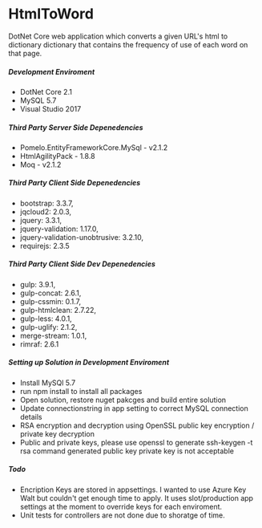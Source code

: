 # HtmlToWord
DotNet Core web application which converts a given URL's html to dictionary dictionary that contains the frequency of use of each word on that page.


##### Development Enviroment
 - DotNet Core 2.1
 - MySQL 5.7
 - Visual Studio 2017


##### Third Party Server Side Depenedencies
 - Pomelo.EntityFrameworkCore.MySql - v2.1.2
 - HtmlAgilityPack - 1.8.8
 - Moq - v2.1.2


##### Third Party Client Side Depenedencies
 - bootstrap: 3.3.7,
 - jqcloud2: 2.0.3,
 - jquery: 3.3.1,
 - jquery-validation: 1.17.0,
 - jquery-validation-unobtrusive: 3.2.10,
 - requirejs: 2.3.5
##### Third Party Client Side Dev Depenedencies
 - gulp: 3.9.1,
 - gulp-concat: 2.6.1,
 - gulp-cssmin: 0.1.7,
 - gulp-htmlclean: 2.7.22,
 - gulp-less: 4.0.1,
 - gulp-uglify: 2.1.2,
 - merge-stream: 1.0.1,
 - rimraf: 2.6.1

##### Setting up Solution in Development Enviroment
- Install MySQl 5.7 
- run npm install to install all packages
- Open solution, restore nuget pakcges and build entire solution
- Update connectionstring in app setting to correct MySQL connection details
- RSA encryption and decryption using OpenSSL public key encryption / private key decryption
- Public and private keys, please use openssl to generate ssh-keygen -t rsa command generated public key private key is not acceptable

##### Todo
- Encription Keys are stored in appsettings. I wanted to use Azure Key Walt but couldn't get enough time to apply. It uses slot/production app settings at the moment to override keys for each enviroment.
- Unit tests for controllers are not done due to shoratge of time.
